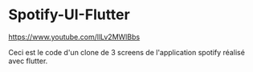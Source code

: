 # Spotify-UI-Flutter

https://www.youtube.com/llLv2MWlBbs

Ceci est le code d'un clone de 3 screens de l'application spotify réalisé avec flutter.
